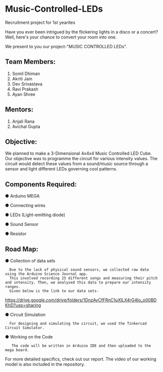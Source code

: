 # Music-Controlled-LEDs
Recruitment project for 1st yearites

Have you ever been intrigued by the flickering lights in a disco or a concert?
Well, here's your chance to convert your room into one.

We present to you our project-"MUSIC CONTROLLED LEDs".
## Team Members:

1. Somil Dhiman
2. Akriti Jain
3. Dev Srivastava
4. Ravi Prakash
5. Ayan Shree

## Mentors:

1. Anjali Rana
2. Avichal Gupta

## Objective:

We planned to make a 3-Dimensional 4x4x4 Music Controlled LED
Cube. Our objective was to programme the circuit for various
intensity values. The circuit would detect these values from a
sound/music source through a sensor and light different LEDs
governing cool patterns.


## Components Required:

● Arduino MEGA 

● Connecting wires

● LEDs (Light-emitting diode)

● Sound Sensor 

● Resistor 


## Road Map:

 ● Collection of data sets
 ```
   Due to the lack of physical sound sensors, we collected raw data using the Arduino Science Journal app. 
   This involved recording 25 different songs and measuring their pitch and intensity. Then, we analysed this data to prepare our intensity ranges.
   Given below is the link to our data sets-
 ```

   https://drive.google.com/drive/folders/1DnzAyCfFRnC1uXlLX4rG4Io_o00BDKhD?usp=sharing
   

 ● Circuit Simulation
  ```
    For designing and simulating the circuit, we used the Tinkercad Circuit Simulator.
  ```

 ● Working on the Code
 ```
    The code will be written in Arduino IDE and then uploaded to the mega board.
 ```

For more detailed specifics, check out our report.
The video of our working model is also included in the repository.


